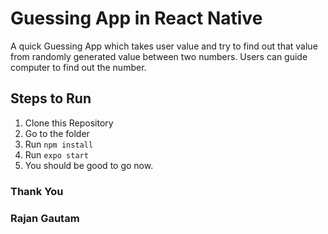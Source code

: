 # Guessing App in React Native

A quick Guessing App which takes user value and try to find out that value from randomly generated value between two numbers. Users can guide computer to find out the number.

## Steps to Run

1. Clone this Repository
2. Go to the folder
3. Run `npm install`
4. Run `expo start`
5. You should be good to go now.

### Thank You

### Rajan Gautam
